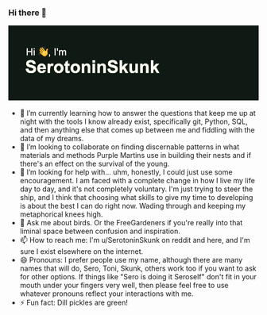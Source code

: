 ### Hi there 👋
<img src = "https://github.com/serotoninskunk/serotoninskunk/blob/main/header.png" alt="banner that says SerotoninSkunk - official silly person, KSC">

- 🌱 I’m currently learning how to answer the questions that keep me up at night with the tools I know already exist, specifically   git, Python, SQL, and then anything else that comes up between me and fiddling with the data of my dreams. 
- 👯 I’m looking to collaborate on finding discernable patterns in what materials and methods Purple Martins use in building their nests and if there's an effect on the survival of the young. 
- 🤔 I’m looking for help with... uhm, honestly, I could just use some encouragement. I am faced with a complete change in how I live my life day to day, and it's not completely voluntary. I'm just trying to steer the ship, and I think that choosing what skills to give my time to developing is about the best I can do right now. Wading through and keeping my metaphorical knees high.
- 💬 Ask me about birds. Or the FreeGardeners if you're really into that liminal space between confusion and inspiration.  
- 📫 How to reach me: I'm u/SerotoninSkunk on reddit and here, and I'm sure I exist elsewhere on the internet. 
- 😄 Pronouns: I prefer people use my name, although there are many names that will do, Sero, Toni, Skunk, others work too if you want to ask for other options. If things like "Sero is doing it Seroself" don't fit in your mouth under your fingers very well, then please feel free to use whatever pronouns reflect your interactions with me. 
- ⚡ Fun fact: Dill pickles are green! 
